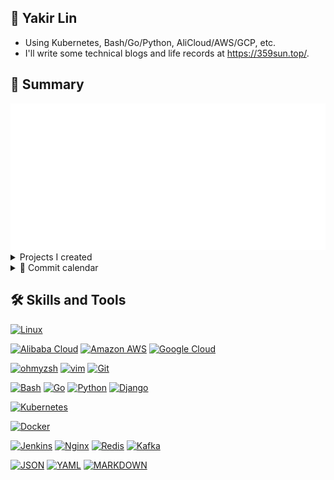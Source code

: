 [comment]: # (README Emoji: https://github.com/ikatyang/emoji-cheat-sheet/blob/master/README.md)

## :wave: Yakir Lin

+ Using Kubernetes, Bash/Go/Python, AliCloud/AWS/GCP, etc.
+ I'll write some technical blogs and life records at <https://359sun.top/>.

## :green_book: Summary

<a href="https://github.com/lowlighter/metrics">
  <img src="/metrics.classic.svg"/>
</a>

<details>
  <summary>Projects I created</summary>
  <a href="https://github.com/yakir3?tab=repositories&q=&type=&language=&sort=stargazers">
    <img src="/metrics.plugin.repositories.starred.svg"/>
  </a>
</details>

<details>
  <summary>📆 Commit calendar</summary>
  <a href="https://github.com/yakir3?tab=repositories&q=&type=&language=&sort=stargazers">
    <img src="/metrics.plugin.calendar.full.svg"/>
  </a>
</details>

## :hammer_and_wrench: Skills and Tools

<!-- Badges List: https://github.com/alexandresanlim/Badges4-README.md-Profile -->
<!-- Badges Search: https://github.com/Aveek-Saha/GitHub-Profile-Badges -->

[![Linux](https://img.shields.io/badge/Linux-FCC624?style=for-the-badge&logo=linux&logoColor=black)](https://github.com/torvalds/linux)


[![Alibaba Cloud](https://img.shields.io/badge/Alibaba%20Cloud-FF6A00.svg?style=for-the-badge&logo=Alibaba-Cloud&logoColor=white)](https://console.aliyun.com/)
[![Amazon AWS](https://img.shields.io/badge/Amazon_AWS-232F3E?style=for-the-badge&logo=amazon-aws&logoColor=white)](https://aws.amazon.com/)
[![Google Cloud](https://img.shields.io/badge/Google_Cloud-4285F4?style=for-the-badge&logo=google-cloud&logoColor=white)](https://cloud.google.com/)
<!--[![Terraform](https://img.shields.io/badge/Terraform-7B42BC?style=for-the-badge&logo=terraform&logoColor=white)](https://github.com/hashicorp/terraform)-->


[![ohmyzsh](https://img.shields.io/badge/Zsh-F15A24.svg?style=for-the-badge&logo=Zsh&logoColor=white)](https://github.com/ohmyzsh/ohmyzsh)
[![vim](https://img.shields.io/badge/Vim-019733.svg?style=for-the-badge&logo=Vim&logoColor=white)](https://github.com/vim/vim)
[![Git](https://img.shields.io/badge/Git-F05032.svg?style=for-the-badge&logo=Git&logoColor=white)](https://github.com/git-guides/install-git)


[![Bash](https://img.shields.io/badge/GNU%20Bash-4EAA25.svg?style=for-the-badge&logo=GNU-Bash&logoColor=white)](https://www.gnu.org/software/bash/)
[![Go](https://img.shields.io/badge/go-%2300ADD8.svg?style=for-the-badge&logo=go&logoColor=white)](https://github.com/golang/go)
[![Python](https://img.shields.io/badge/python-%2314354C.svg?style=for-the-badge&logo=python&logoColor=white)](https://github.com/python/cpython)
[![Django](https://img.shields.io/badge/Django-092E20.svg?style=for-the-badge&logo=Django&logoColor=white)](https://github.com/django/django)


[![Kubernetes](https://img.shields.io/badge/kubernetes-%23326ce5.svg?style=for-the-badge&logo=kubernetes&logoColor=white)](https://github.com/kubernetes/kubernetes)
<!--[![Istio](https://img.shields.io/badge/Istio-466BB0?style=for-the-badge&logo=Istio&logoColor=white)](https://github.com/istio/istio)-->
[![Docker](https://img.shields.io/badge/Docker-2496ED.svg?style=for-the-badge&logo=Docker&logoColor=white)](https://www.docker.com/)


[![Jenkins](https://img.shields.io/badge/Jenkins-D24939.svg?style=for-the-badge&logo=Jenkins&logoColor=white)](https://github.com/jenkinsci/jenkins)
[![Nginx](https://img.shields.io/badge/Nginx-%23009639.svg?style=for-the-badge&logo=nginx&logoColor=white)](https://github.com/nginx/nginx)
[![Redis](https://img.shields.io/badge/Redis-DC382D.svg?style=for-the-badge&logo=Redis&logoColor=white)](https://github.com/redis/redis)
[![Kafka](https://img.shields.io/badge/Apache%20Kafka-231F20.svg?style=for-the-badge&logo=Apache-Kafka&logoColor=white)](https://github.com/apache/kafka)


[![JSON](https://img.shields.io/badge/JSON-000000.svg?style=for-the-badge&logo=JSON&logoColor=white)]()
[![YAML](https://img.shields.io/badge/YAML-CB171E.svg?style=for-the-badge&logo=YAML&logoColor=white)]()
[![MARKDOWN](https://img.shields.io/badge/Markdown-000000.svg?style=for-the-badge&logo=Markdown&logoColor=white)]()
